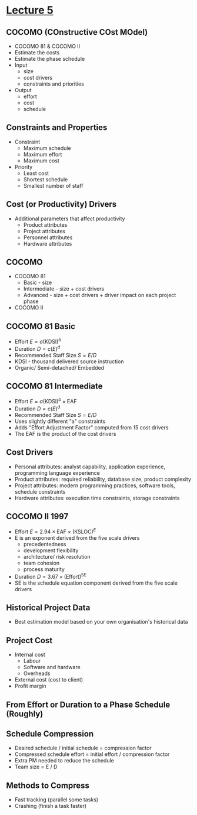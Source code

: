 # [Lecture 5](README.md)

## COCOMO (COnstructive COst MOdel)

-   COCOMO 81 & COCOMO II
-   Estimate the costs
-   Estimate the phase schedule
-   Input
    -   size
    -   cost drivers
    -   constraints and priorities
-   Output
    -   effort
    -   cost
    -   schedule



## Constraints and Properties

-   Constraint
    -   Maximum schedule
    -   Maximum effort
    -   Maximum cost
-   Priority
    -   Least cost
    -   Shortest schedule
    -   Smallest number of staff



## Cost (or Productivity) Drivers

-   Additional parameters that affect productivity
    -   Product attributes
    -   Project attributes
    -   Personnel attributes
    -   Hardware attributes



## COCOMO

-   COCOMO 81
    -   Basic - size
    -   Intermediate - size + cost drivers
    -   Advanced - size + cost drivers + driver impact on each project phase
-   COCOMO II



## COCOMO 81 Basic

-   Effort $E = a (\text{KDSI})^b$
-   Duration $D = c(E)^d$
-   Recommended Staff Size $S = E / D$ 
-   KDSI - thousand delivered source instruction
-   Organic/ Semi-detached/ Embedded

 

## COCOMO 81 Intermediate

-   Effort $E = a (\text{KDSI})^b \times \text{EAF}$
-   Duration $D = c(E)^d$
-   Recommended Staff Size $S = E / D$ 
-   Uses slightly different "a" constraints
-   Adds "Effort Adjustment Factor" computed from 15 cost drivers
-   The EAF is the product of the cost drivers



## Cost Drivers

-   Personal attributes: analyst capability, application experience, programming language experience
-   Product attributes: required reliability, database size, product complexity
-   Project attributes: modern programming practices, software tools, schedule constraints
-   Hardware attributes: execution time constraints, storage constraints





## COCOMO II 1997

-   Effort $E = 2.94 \times \text{EAF} \times (\text{KSLOC})^E$
-   E is an exponent derived from the five scale drivers
    -   precedentedness
    -   development flexibility
    -   architecture/ risk resolution
    -   team cohesion
    -   process maturity
-   Duration $D = 3.67 \times (\text{Effort})^\text{SE}$
-   SE is the schedule equation component derived from the five scale drivers



## Historical Project Data

-   Best estimation model based on your own organisation's historical data



## Project Cost

-   Internal cost
    -   Labour
    -   Software and hardware
    -   Overheads
-   External cost (cost to client)
-   Profit margin



## From Effort or Duration to a Phase Schedule (Roughly)



## Schedule Compression

-   Desired schedule / initial schedule = compression factor
-   Compressed schedule effort = initial effort / compression factor
-   Extra PM needed to reduce the schedule
-   Team size = E / D



## Methods to Compress

-   Fast tracking (parallel some tasks)
-   Crashing (finish a task faster)







